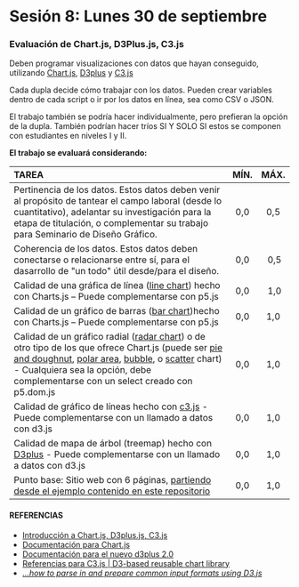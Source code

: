 # Sesión 8: Lunes 30 de septiembre

### Evaluación de Chart.js, D3Plus.js, C3.js

Deben programar visualizaciones con datos que hayan conseguido, utilizando [Chart.js](https://www.chartjs.org/), [D3plus](https://d3plus.org/) y [C3.js](https://c3js.org/)

Cada dupla decide cómo trabajar con los datos. Pueden crear variables dentro de cada script o ir por los datos en línea, sea como CSV o JSON.

El trabajo también se podría hacer individualmente, pero prefieran la opción de la dupla. También podrían hacer tríos SI Y SOLO SI estos se componen con estudiantes en niveles I y II.

**El trabajo se evaluará considerando:**

| TAREA          | MÍN. | MÁX. |
|:---------------|:----:|:----:|
| Pertinencia de los datos. Estos datos deben venir al propósito de tantear el campo laboral (desde lo cuantitativo), adelantar su investigación para la etapa de titulación, o complementar su trabajo para Seminario de Diseño Gráfico. | 0,0 | 0,5 |
| Coherencia de los datos. Estos datos deben conectarse o relacionarse entre sí, para el dasarrollo de "un todo" útil desde/para el diseño. | 0,0 | 0,5 |
| Calidad de una gráfica de línea ([line chart](https://www.chartjs.org/docs/latest/charts/line.html)) hecho con Charts.js – Puede complementarse con p5.js | 0,0 | 1,0 |
| Calidad de un gráfico de barras ([bar chart](https://www.chartjs.org/docs/latest/charts/bar.html))hecho con Charts.js – Puede complementarse con p5.js| 0,0 | 1,0 |
| Calidad de un gráfico radial ([radar chart](https://www.chartjs.org/docs/latest/charts/radar.html)) o de otro tipo de los que ofrece Chart.js (puede ser [pie and doughnut](https://www.chartjs.org/docs/latest/charts/doughnut.html), [polar area](https://www.chartjs.org/docs/latest/charts/polar.html), [bubble](https://www.chartjs.org/docs/latest/charts/bubble.html), o [scatter](https://www.chartjs.org/docs/latest/charts/scatter.html) chart) - Cualquiera sea la opción, debe complementarse con un select creado con p5.dom.js | 0,0 | 1,0 |
| Calidad de gráfico de líneas hecho con [c3.js](https://c3js.org/gettingstarted.html) - Puede complementarse con un llamado a datos con d3.js | 0,0 | 1,0 |
| Calidad de mapa de árbol (treemap) hecho con [D3plus](https://d3plus.org/examples/d3plus-hierarchy/getting-started/) - Puede complementarse con un llamado a datos con d3.js | 0,0 | 1,0 |
| Punto base: Sitio web con 6 páginas, [partiendo desde el ejemplo contenido en este repositorio](https://profesorfaco.github.io/grafica_computacional/sesion-08/) | 0,0 | 1,0 |


#### REFERENCIAS

- [Introducción a Chart.js, D3plus.js, C3.js](https://github.com/profesorfaco/grafica_computacional/tree/gh-pages/sesion-06)
- [Documentación para Chart.js](https://www.chartjs.org/docs/latest/)
- [Documentación para el nuevo d3plus 2.0](https://d3plus.org/docs/)
- [Referencias para C3.js | D3-based reusable chart library](https://c3js.org/reference.html)
- [*…how to parse in and prepare common input formats using D3.js*](http://learnjsdata.com/read_data.html)

